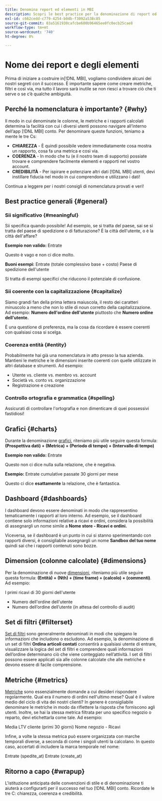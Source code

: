 ```yaml
---
title: Denomina report ed elementi in MBI
description: Scopri le best practice per la denominazione di report ed elementi in [!DNL MBI].
exl-id: c662cedd-c779-4254-b04b-f3092a538c85
source-git-commit: 03a5161930cafcbe600b96465ee0fc0ecb25cae8
workflow-type: tm+mt
source-wordcount: '740'
ht-degree: 0%

---
```


# Nome dei report e degli elementi

Prima di iniziare a costruire in[!DNL MBI], vogliamo condividere alcuni dei nostri segreti con il successo. È importante sapere come creare metriche, filtri e così via, ma tutto il lavoro sarà inutile se non riesci a trovare ciò che ti serve o se c’è qualche ambiguità.

## Perché la nomenclatura è importante? {#why}

Il modo in cui denominate le colonne, le metriche e i rapporti calcolati determina la facilità con cui i diversi utenti possono navigare all’interno dell’app [!DNL MBI] conto. Per denominare queste funzioni, teniamo a mente le tre Cs:

* **CHIAREZZA** - È quindi possibile vedere immediatamente cosa mostra un rapporto, cosa fa una metrica e così via.
* **COERENZA** - In modo che tu (e il nostro team di supporto) possiate trovare e comprendere facilmente elementi e rapporti nel vostro account.
* **CREDIBILITÀ** - Per ispirare e potenziare altri dati [!DNL MBI] utenti, devi instillare fiducia nel modo in cui comprendono e utilizzano i dati!

Continua a leggere per i nostri consigli di nomenclatura provati e veri!

## Best practice generali {#general}

### Sii significativo {#meaningful}

Sii specifica quando possibile! Ad esempio, se si tratta del paese, sai se si tratta del paese di spedizione o di fatturazione? È la città dell&#39;utente, o è la città dell&#39;affare?

**Esempio non valido:**
Entrate

Questo è vago e non ci dice molto.

**Buoni esempi:**
Entrate (totale complessivo base + costo) Paese di spedizione dell&#39;utente

Si tratta di esempi specifici che riducono il potenziale di confusione.

### Sii coerente con la capitalizzazione {#capitalize}

Siamo grandi fan della prima lettera maiuscola, il resto dei caratteri minuscolo a meno che non lo stile di noun corretto della capitalizzazione. Ad esempio: **Numero dell&#39;ordine dell&#39;utente** piuttosto che **Numero ordine dell&#39;utente.**

È una questione di preferenza, ma la cosa da ricordare è essere coerenti con qualsiasi cosa si scelga.

### Coerenza entità {#entity}

Probabilmente hai già una nomenclatura in atto presso la tua azienda. Mantieni le metriche e le dimensioni inserite coerenti con quelle utilizzate in altri database e strumenti. Ad esempio:

* Utente vs. cliente vs. membro vs. account
* Società vs. conto vs. organizzazione
* Registrazione e creazione

### Controllo ortografia e grammatica {#spelling}

Assicurati di controllare l&#39;ortografia e non dimenticare di quei possessivi fastidiosi!

## Grafici {#charts}

Durante la denominazione [grafici](../tutorials/using-visual-report-builder.md), riteniamo più utile seguire questa formula: **(Prospettiva dati) + (Metrica) + (Periodo di tempo) + (Intervallo di tempo)**

**Esempio non valido:**
Entrate

Questo non ci dice nulla sulla relazione, che è negativa.

**Esempio:**
Entrate cumulative passate 30 giorni per mese

Questo ci dice **esattamente** la relazione, che è fantastica.

## Dashboard {#dashboards}

I dashboard devono essere denominati in modo che rappresentino tematicamente i rapporti al loro interno. Ad esempio, se il dashboard contiene solo informazioni relative a ricavi e ordini, considera la possibilità di assegnargli un nome simile a **Nome store - Ricavi e ordini.**

Viceversa, se il dashboard è un punto in cui si stanno sperimentando con rapporti diversi, è consigliabile assegnargli un nome **Sandbox del tuo nome** quindi sai che i rapporti contenuti sono bozze.

## Dimension (colonne calcolate) {#dimensions}

Per la denominazione di nuove [dimensioni](../data-analyst/data-warehouse-mgr/creating-calculated-columns.md), riteniamo più utile seguire questa formula: **(Entità) + (Nth) + (time frame) + (calcolo) + (commenti)**. Ad esempio:

I primi ricavi di 30 giorni dell&#39;utente
* Numero dell&#39;ordine dell&#39;utente
* Numero dell’ordine dell’utente (in attesa del controllo di audit)

## Set di filtri {#filterset}

[Set di filtri](../data-user/reports/ess-manage-data-filters.md) sono generalmente denominati in modi che spiegano le informazioni che includono o escludono. Ad esempio, la denominazione di un set di filtri **Ordina articoli contati** consentirà a qualsiasi utente di entrare, visualizzare la logica del set di filtri e comprendere quali informazioni dell’ordine determinano ciò che viene conteggiato nell’attività. I set di filtri possono essere applicati sia alle colonne calcolate che alle metriche e devono essere di facile comprensione.

## Metriche {#metrics}

[Metriche](../data-user/reports/ess-manage-data-metrics.md) sono essenzialmente domande a cui desideri rispondere regolarmente. Qual era il numero di ordini nell&#39;ultimo mese? Qual è il valore medio del ciclo di vita dei nostri clienti? In genere è consigliabile denominare le metriche in modo da riflettere la risposta che forniscono agli utenti. Inoltre, se hai la stessa metrica filtrata per uno specifico negozio o reparto, devi etichettarla come tale. Ad esempio:

Media LTV cliente (primi 30 giorni) Nome negozio - Ricavi

Infine, a volte la stessa metrica può essere organizzata con marche temporali diverse, a seconda di come i singoli utenti la calcolano. In questo caso, accertati di includere la marca temporale nel nome:

Entrate (spedite\_at) Entrate (create\_at)

## Ritorno a capo {#wrapup}

L&#39;istituzione anticipata delle convenzioni di stile e di denominazione ti aiuterà a configurarti per il successo nel tuo [!DNL MBI] conto. Ricordate le tre C: chiarezza, coerenza e credibilità.
